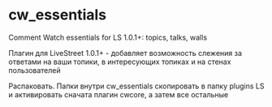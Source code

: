 cw_essentials
=============

Comment Watch essentials for LS 1.0.1+: topics, talks, walls

Плагин для LiveStreet 1.0.1+ - добавляет возможность слежения за ответами на ваши топики, в интересующих топиках и на стенах пользователей

Распаковать. Папки внутри cw_essentials скопировать в папку plugins LS и активировать сначата плагин cwcore, а затем все остальные
